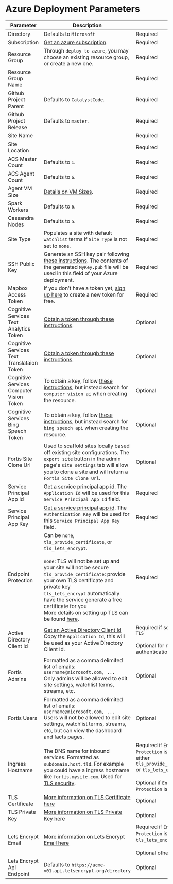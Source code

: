 # Azure Deployment Parameters

| Parameter      | Description |           |
| -------------- | ------------| --------- |
| Directory      | Defaults to `Microsoft` | Required  |
| Subscription   | [Get an azure subscription](https://azure.microsoft.com/en-us/free/). | Required |
| Resource Group | Through `deploy to azure`, you may choose an existing resource group, or create a new one. | Required |
| Resource Group Name |       | Required |
| Github Project Parent | Defaults to `CatalystCode`. | Required |
| Github Project Release | Defaults to `master`. | Required |
| Site Name |        | Required |
| Site Location | | Required |
| ACS Master Count | Defaults to `1`. | Required |
| ACS Agent Count  | Defaults to `6`. | Required |
| Agent VM Size    | [Details on VM Sizes](https://docs.microsoft.com/en-us/azure/virtual-machines/windows/sizes). | Required |
| Spark Workers | Defaults to `6`. | Required |
| Cassandra Nodes | Defaults to `5`. | Required |
| Site Type | Populates a site with default `watchlist` terms if `Site Type` is not set to `none`. | Required |
| SSH Public Key | Generate an SSH key pair following [these instructions](https://help.github.com/articles/generating-a-new-ssh-key-and-adding-it-to-the-ssh-agent/). The contents of the generated `MyKey.pub` file will be used in this field of your Azure deployment. | Required |
| Mapbox Access Token | If you don't have a token yet, [sign up here](https://www.mapbox.com/signup/) to create a new token for free. | Required |
| Cognitive Services Text Analytics Token | [Obtain a token through these instructions](https://docs.microsoft.com/en-us/azure/cognitive-services/text-analytics/how-tos/text-analytics-how-to-signup). | Optional |
| Cognitive Services Text Translataion Token | [Obtain a token through these instructions](https://docs.microsoft.com/en-us/azure/cognitive-services/translator/translator-text-how-to-signup). | Optional |
| Cognitive Services Computer Vision Token | To obtain a key, follow [these instructions](https://docs.microsoft.com/en-us/azure/cognitive-services/text-analytics/how-tos/text-analytics-how-to-signup), but instead search for `computer vision ai` when creating the resource. | Optional |
| Cognitive Services Bing Speech Token | To obtain a key, follow [these instructions](https://docs.microsoft.com/en-us/azure/cognitive-services/text-analytics/how-tos/text-analytics-how-to-signup), but instead search for `bing speech api` when creating the resource. | Optional |
| Fortis Site Clone Url | Used to scaffold sites locally based off existing site configurations. The `export site` button in the admin page's `site settings` tab will allow you to clone a site and will return a `Fortis Site Clone Url`. | Optional |
| Service Principal App Id | [Get a service principal app id](https://docs.microsoft.com/en-us/azure/azure-resource-manager/resource-group-create-service-principal-portal). The `Application Id` will be used for this `Service Principal App Id` field. | Required |
| Service Principal App Key | [Get a service principal app id](https://docs.microsoft.com/en-us/azure/azure-resource-manager/resource-group-create-service-principal-portal). The `Authentication Key` will be used for this `Service Principal App Key` field. | Required |
| Endpoint Protection | Can be `none`, `tls_provide_certificate`, or `tls_lets_encrypt`. </br></br> `none`: TLS will not be set up and your site will not be secure</br>`tls_provide_certificate`: provide your own TLS certificate and private key </br>`tls_lets_encrypt` automatically have the service generate a free certificate for you </br> More details on setting up TLS can be found [here](./tls-setup.md). | Required |
| Active Directory Client Id | [Get an Active Directory Client Id](https://docs.microsoft.com/en-us/azure/azure-resource-manager/resource-group-create-service-principal-portal#get-application-id-and-authentication-key) Copy the `Application Id`, this will be used as your Active Directory Client Id. | Required if setting up `TLS` </br></br> Optional for no site authentication |
| Fortis Admins | Formatted as a comma delimited list of emails: `username@microsoft.com, ...` </br> Only admins will be allowed to edit site settings, watchlist terms, streams, etc. | Optional |
| Fortis Users | Formatted as a comma delimited list of emails: `username@microsoft.com, ...` </br> Users will not be allowed to edit site settings, watchlist terms, streams, etc, but can view the dashboard and facts pages. | Optional |
| Ingress Hostname | The DNS name for inbound services. Formatted as  `subdomain.host.tld`. For example you could have a ingress hostname like `fortis.mysite.com`. Used for [TLS security](./tls-setup.md). | Required if `Endpoint Protection` is set to either `tls_provide_certificate` or `tls_lets_encrypt`. </br></br> Optional if `Endpoint Protection` is set to `none` |
| TLS Certificate | [More information on TLS Certificate here](https://github.com/CatalystCode/project-fortis/blob/master/project-fortis-pipeline/docs/tls-setup.md#bring-your-own-tls-certificate) | Optional |
| TLS Private Key | [More information on TLS Private Key here](https://github.com/CatalystCode/project-fortis/blob/master/project-fortis-pipeline/docs/tls-setup.md#bring-your-own-tls-certificate) | Optional |
| Lets Encrypt Email | [More information on Lets Encrypt Email here](https://github.com/CatalystCode/project-fortis/blob/master/project-fortis-pipeline/docs/tls-setup.md#letsencrypt-free-certificate) | Required if `Endpoint Protection` is set to `tls_lets_encrypt`. </br></br> Optional otherwise |
| Lets Encrypt Api Endpoint | Defaults to `https://acme-v01.api.letsencrypt.org/directory` | Optional |